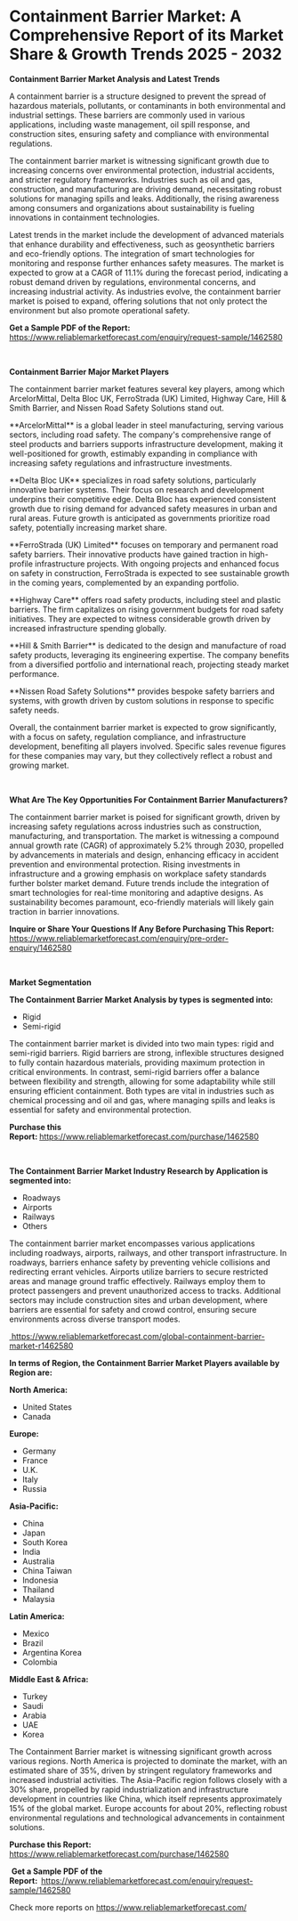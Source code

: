 <p><h1>Containment Barrier Market: A Comprehensive Report of its Market Share & Growth Trends 2025 - 2032</h1></p><p><strong>Containment Barrier Market Analysis and Latest Trends</strong></p>
<p><p>A containment barrier is a structure designed to prevent the spread of hazardous materials, pollutants, or contaminants in both environmental and industrial settings. These barriers are commonly used in various applications, including waste management, oil spill response, and construction sites, ensuring safety and compliance with environmental regulations.</p><p>The containment barrier market is witnessing significant growth due to increasing concerns over environmental protection, industrial accidents, and stricter regulatory frameworks. Industries such as oil and gas, construction, and manufacturing are driving demand, necessitating robust solutions for managing spills and leaks. Additionally, the rising awareness among consumers and organizations about sustainability is fueling innovations in containment technologies.</p><p>Latest trends in the market include the development of advanced materials that enhance durability and effectiveness, such as geosynthetic barriers and eco-friendly options. The integration of smart technologies for monitoring and response further enhances safety measures. The market is expected to grow at a CAGR of 11.1% during the forecast period, indicating a robust demand driven by regulations, environmental concerns, and increasing industrial activity. As industries evolve, the containment barrier market is poised to expand, offering solutions that not only protect the environment but also promote operational safety.</p></p>
<p><strong>Get a Sample PDF of the Report:&nbsp;</strong> <a href="https://www.reliablemarketforecast.com/enquiry/request-sample/1462580?utm_campaign=2721&utm_medium=2&utm_source=Github&utm_content=ia&utm_term=01042025&utm_id=containment-barrier">https://www.reliablemarketforecast.com/enquiry/request-sample/1462580</a></p>
<p>&nbsp;</p>
<p><strong>Containment Barrier Major Market Players</strong></p>
<p><p>The containment barrier market features several key players, among which ArcelorMittal, Delta Bloc UK, FerroStrada (UK) Limited, Highway Care, Hill & Smith Barrier, and Nissen Road Safety Solutions stand out.</p><p>**ArcelorMittal** is a global leader in steel manufacturing, serving various sectors, including road safety. The company's comprehensive range of steel products and barriers supports infrastructure development, making it well-positioned for growth, estimably expanding in compliance with increasing safety regulations and infrastructure investments.</p><p>**Delta Bloc UK** specializes in road safety solutions, particularly innovative barrier systems. Their focus on research and development underpins their competitive edge. Delta Bloc has experienced consistent growth due to rising demand for advanced safety measures in urban and rural areas. Future growth is anticipated as governments prioritize road safety, potentially increasing market share.</p><p>**FerroStrada (UK) Limited** focuses on temporary and permanent road safety barriers. Their innovative products have gained traction in high-profile infrastructure projects. With ongoing projects and enhanced focus on safety in construction, FerroStrada is expected to see sustainable growth in the coming years, complemented by an expanding portfolio.</p><p>**Highway Care** offers road safety products, including steel and plastic barriers. The firm capitalizes on rising government budgets for road safety initiatives. They are expected to witness considerable growth driven by increased infrastructure spending globally.</p><p>**Hill & Smith Barrier** is dedicated to the design and manufacture of road safety products, leveraging its engineering expertise. The company benefits from a diversified portfolio and international reach, projecting steady market performance.</p><p>**Nissen Road Safety Solutions** provides bespoke safety barriers and systems, with growth driven by custom solutions in response to specific safety needs.</p><p>Overall, the containment barrier market is expected to grow significantly, with a focus on safety, regulation compliance, and infrastructure development, benefiting all players involved. Specific sales revenue figures for these companies may vary, but they collectively reflect a robust and growing market.</p></p>
<p>&nbsp;</p>
<p><strong>What Are The Key Opportunities For Containment Barrier Manufacturers?</strong></p>
<p><p>The containment barrier market is poised for significant growth, driven by increasing safety regulations across industries such as construction, manufacturing, and transportation. The market is witnessing a compound annual growth rate (CAGR) of approximately 5.2% through 2030, propelled by advancements in materials and design, enhancing efficacy in accident prevention and environmental protection. Rising investments in infrastructure and a growing emphasis on workplace safety standards further bolster market demand. Future trends include the integration of smart technologies for real-time monitoring and adaptive designs. As sustainability becomes paramount, eco-friendly materials will likely gain traction in barrier innovations.</p></p>
<p><strong>Inquire or Share Your Questions If Any Before Purchasing This Report:</strong> <a href="https://www.reliablemarketforecast.com/enquiry/pre-order-enquiry/1462580?utm_campaign=2721&utm_medium=2&utm_source=Github&utm_content=ia&utm_term=01042025&utm_id=containment-barrier">https://www.reliablemarketforecast.com/enquiry/pre-order-enquiry/1462580</a></p>
<p>&nbsp;</p>
<p><strong>Market Segmentation</strong></p>
<p><strong>The Containment Barrier Market Analysis by types is segmented into:</strong></p>
<p><ul><li>Rigid</li><li>Semi-rigid</li></ul></p>
<p><p>The containment barrier market is divided into two main types: rigid and semi-rigid barriers. Rigid barriers are strong, inflexible structures designed to fully contain hazardous materials, providing maximum protection in critical environments. In contrast, semi-rigid barriers offer a balance between flexibility and strength, allowing for some adaptability while still ensuring efficient containment. Both types are vital in industries such as chemical processing and oil and gas, where managing spills and leaks is essential for safety and environmental protection.</p></p>
<p><strong>Purchase this Report:&nbsp;</strong><a href="https://www.reliablemarketforecast.com/purchase/1462580?utm_campaign=2721&utm_medium=2&utm_source=Github&utm_content=ia&utm_term=01042025&utm_id=containment-barrier">https://www.reliablemarketforecast.com/purchase/1462580</a></p>
<p>&nbsp;</p>
<p><strong>The Containment Barrier Market Industry Research by Application is segmented into:</strong></p>
<p><ul><li>Roadways</li><li>Airports</li><li>Railways</li><li>Others</li></ul></p>
<p><p>The containment barrier market encompasses various applications including roadways, airports, railways, and other transport infrastructure. In roadways, barriers enhance safety by preventing vehicle collisions and redirecting errant vehicles. Airports utilize barriers to secure restricted areas and manage ground traffic effectively. Railways employ them to protect passengers and prevent unauthorized access to tracks. Additional sectors may include construction sites and urban development, where barriers are essential for safety and crowd control, ensuring secure environments across diverse transport modes.</p></p>
<p><a href="https://www.reliablemarketforecast.com/global-containment-barrier-market-r1462580?utm_campaign=2721&utm_medium=2&utm_source=Github&utm_content=ia&utm_term=01042025&utm_id=containment-barrier">&nbsp;https://www.reliablemarketforecast.com/global-containment-barrier-market-r1462580</a></p>
<p><strong>In terms of Region, the Containment Barrier Market Players available by Region are:</strong></p>
<p>
    <p> <strong> North America: </strong>
        <ul>
            <li>United States</li>
            <li>Canada</li>
        </ul>
        </p> 
    <p> <strong> Europe: </strong>
        <ul>
            <li>Germany</li>
            <li>France</li>
            <li>U.K.</li>
            <li>Italy</li>
            <li>Russia</li>
        </ul>
        </p> 
    <p> <strong> Asia-Pacific: </strong>
        <ul>
            <li>China</li>
            <li>Japan</li>
            <li>South Korea</li>
            <li>India</li>
            <li>Australia</li>
            <li>China Taiwan</li>
            <li>Indonesia</li>
            <li>Thailand</li>
            <li>Malaysia</li>
        </ul>
        </p> 
    <p> <strong> Latin America: </strong>
        <ul>
            <li>Mexico</li>
            <li>Brazil</li>
            <li>Argentina Korea</li>
            <li>Colombia</li>
        </ul>
        </p> 
    <p> <strong> Middle East & Africa: </strong>
        <ul>
            <li>Turkey</li>
            <li>Saudi</li>
            <li>Arabia</li>
            <li>UAE</li>
            <li>Korea</li>
        </ul>
    </p>
    </p>
<p><p>The Containment Barrier market is witnessing significant growth across various regions. North America is projected to dominate the market, with an estimated share of 35%, driven by stringent regulatory frameworks and increased industrial activities. The Asia-Pacific region follows closely with a 30% share, propelled by rapid industrialization and infrastructure development in countries like China, which itself represents approximately 15% of the global market. Europe accounts for about 20%, reflecting robust environmental regulations and technological advancements in containment solutions. </p></p>
<p><strong>Purchase this Report: </strong><a href="https://www.reliablemarketforecast.com/purchase/1462580?utm_campaign=2721&utm_medium=2&utm_source=Github&utm_content=ia&utm_term=01042025&utm_id=containment-barrier">https://www.reliablemarketforecast.com/purchase/1462580</a></p>
<p>&nbsp;<strong>Get a Sample PDF of the Report:&nbsp;&nbsp;</strong><a href="https://www.reliablemarketforecast.com/enquiry/request-sample/1462580?utm_campaign=2721&utm_medium=2&utm_source=Github&utm_content=ia&utm_term=01042025&utm_id=containment-barrier">https://www.reliablemarketforecast.com/enquiry/request-sample/1462580</a></p>
<p><strong></strong></p>
<p>Check more reports on <a href="https://www.reliablemarketforecast.com/?utm_campaign=2721&utm_medium=2&utm_source=Github&utm_content=ia&utm_term=01042025&utm_id=containment-barrier">https://www.reliablemarketforecast.com/</a></p>